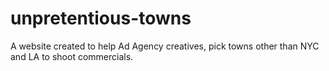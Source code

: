 unpretentious-towns
===================

A website created to help Ad Agency creatives, pick towns other than NYC and LA to shoot commercials.
